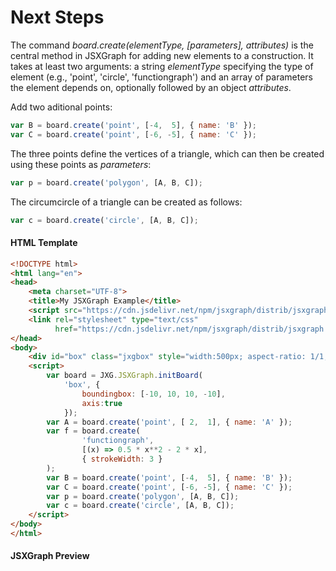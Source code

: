 # Next Steps

The command _board.create(elementType, [parameters], attributes)_ is the central method in JSXGraph for adding new elements to a construction. 
It takes at least two arguments: a string _elementType_ specifying the type of element (e.g., 'point', 'circle', 'functiongraph') and an array of parameters the element depends on, optionally followed by an object _attributes_.

Add two aditional points:

```js
var B = board.create('point', [-4,  5], { name: 'B' });
var C = board.create('point', [-6, -5], { name: 'C' });
```

The three points define the vertices of a triangle, which can then be created using these points as _parameters_:

```js
var p = board.create('polygon', [A, B, C]);
```

The circumcircle of a triangle can be created as follows:

```js
var c = board.create('circle', [A, B, C]);
```

#### HTML Template

```html
<!DOCTYPE html>
<html lang="en">
<head>
    <meta charset="UTF-8">
    <title>My JSXGraph Example</title>
    <script src="https://cdn.jsdelivr.net/npm/jsxgraph/distrib/jsxgraphcore.js"></script>
    <link rel="stylesheet" type="text/css"
          href="https://cdn.jsdelivr.net/npm/jsxgraph/distrib/jsxgraph.css">
</head>
<body>
    <div id="box" class="jxgbox" style="width:500px; aspect-ratio: 1/1;"></div>
    <script>
        var board = JXG.JSXGraph.initBoard(
            'box', {
                boundingbox: [-10, 10, 10, -10], 
                axis:true
            });
        var A = board.create('point', [ 2,  1], { name: 'A' });
        var f = board.create(
                'functiongraph',
                [(x) => 0.5 * x**2 - 2 * x],
                { strokeWidth: 3 }
        );
        var B = board.create('point', [-4,  5], { name: 'B' });
        var C = board.create('point', [-6, -5], { name: 'C' });
        var p = board.create('polygon', [A, B, C]);
        var c = board.create('circle', [A, B, C]);
    </script>
</body>
</html>
```

#### JSXGraph  Preview
